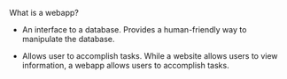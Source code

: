 What is a webapp?

* An interface to a database. Provides a human-friendly way to manipulate the database.

* Allows user to accomplish tasks. While a website allows users to view information, a webapp allows users to accomplish tasks.
